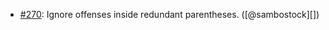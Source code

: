 * [#270](https://github.com/rubocop/rubocop-minitest/pull/270): Ignore offenses inside redundant parentheses. ([@sambostock][])
